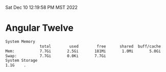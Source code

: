 Sat Dec 10 12:19:58 PM MST 2022

# Angular Twelve

```bash
System Memory
               total        used        free      shared  buff/cache   available
Mem:           7.7Gi       2.5Gi       181Mi       1.0Mi       5.0Gi       4.9Gi
Swap:          7.7Gi       0.0Ki       7.7Gi
System Storage
1.1G	.
```
